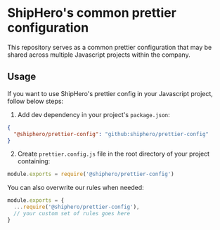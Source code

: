 # ShipHero's common prettier configuration
This repository serves as a common prettier configuration that may be shared across multiple Javascript projects within the company.

## Usage
If you want to use ShipHero's prettier config in your Javascript project, follow below steps:
1. Add dev dependency in your project's `package.json`:
```json
{
  "@shiphero/prettier-config": "github:shiphero/prettier-config"
}
```
2. Create `prettier.config.js` file in the root directory of your project containing:
```js
module.exports = require('@shiphero/prettier-config')
```

You can also overwrite our rules when needed:

```js
module.exports = {
  ...require('@shiphero/prettier-config'),
  // your custom set of rules goes here
}
```
